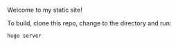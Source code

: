 Welcome to my static site!

To build, clone this repo, change to the directory and run:

```
hugo server
```
